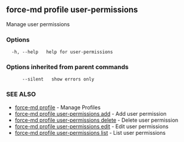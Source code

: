 ## force-md profile user-permissions

Manage user permissions

### Options

```
  -h, --help   help for user-permissions
```

### Options inherited from parent commands

```
      --silent   show errors only
```

### SEE ALSO

* [force-md profile](force-md_profile.md)	 - Manage Profiles
* [force-md profile user-permissions add](force-md_profile_user-permissions_add.md)	 - Add user permission
* [force-md profile user-permissions delete](force-md_profile_user-permissions_delete.md)	 - Delete user permission
* [force-md profile user-permissions edit](force-md_profile_user-permissions_edit.md)	 - Edit user permissions
* [force-md profile user-permissions list](force-md_profile_user-permissions_list.md)	 - List user permissions

